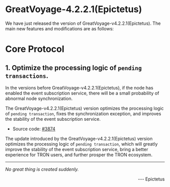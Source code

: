 # GreatVoyage-4.2.2.1(Epictetus)
We have just released the version of GreatVoyage-v4.2.2.1(Epictetus). The main new features and modifications are as follows:

# Core Protocol
## 1. Optimize the processing logic of `pending transactions`.
In the versions before GreatVoyage-v4.2.2.1(Epictetus), if the node has enabled the event subscription service, there will be a small probability of abnormal node synchronization.


The GreatVoyage-v4.2.2.1(Epictetus) version optimizes the processing logic of `pending transaction`, fixes the synchronization exception, and improves the stability of the event subscription service.

- Source code: [#3874](https://github.com/tronprotocol/java-tron/pull/3874 )

The update introduced by the GreatVoyage-v4.2.2.1(Epictetus) version optimizes the processing logic of `pending transaction`, which will greatly improve the stability of the event subscription service, bring a better experience for TRON users, and further prosper the TRON ecosystem.

 --- 
*No great thing is created suddenly.* 
<p align="right"> --- Epictetus</p>